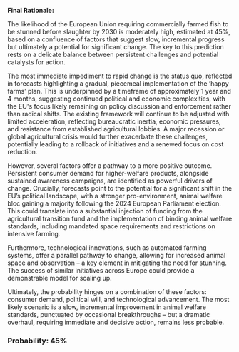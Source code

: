 **Final Rationale:**

The likelihood of the European Union requiring commercially farmed fish to be stunned before slaughter by 2030 is moderately high, estimated at 45%, based on a confluence of factors that suggest slow, incremental progress but ultimately a potential for significant change. The key to this prediction rests on a delicate balance between persistent challenges and potential catalysts for action.

The most immediate impediment to rapid change is the status quo, reflected in forecasts highlighting a gradual, piecemeal implementation of the ‘happy farms’ plan. This is underpinned by a timeframe of approximately 1 year and 4 months, suggesting continued political and economic complexities, with the EU's focus likely remaining on policy discussion and enforcement rather than radical shifts. The existing framework will continue to be adjusted with limited acceleration, reflecting bureaucratic inertia, economic pressures, and resistance from established agricultural lobbies. A major recession or global agricultural crisis would further exacerbate these challenges, potentially leading to a rollback of initiatives and a renewed focus on cost reduction.

However, several factors offer a pathway to a more positive outcome.  Persistent consumer demand for higher-welfare products, alongside sustained awareness campaigns, are identified as powerful drivers of change. Crucially, forecasts point to the potential for a significant shift in the EU’s political landscape, with a stronger pro-environment, animal welfare bloc gaining a majority following the 2024 European Parliament election. This could translate into a substantial injection of funding from the agricultural transition fund and the implementation of binding animal welfare standards, including mandated space requirements and restrictions on intensive farming.

Furthermore, technological innovations, such as automated farming systems, offer a parallel pathway to change, allowing for increased animal space and observation – a key element in mitigating the need for stunning. The success of similar initiatives across Europe could provide a demonstrable model for scaling up.

Ultimately, the probability hinges on a combination of these factors: consumer demand, political will, and technological advancement.  The most likely scenario is a slow, incremental improvement in animal welfare standards, punctuated by occasional breakthroughs – but a dramatic overhaul, requiring immediate and decisive action, remains less probable.

### Probability: 45%